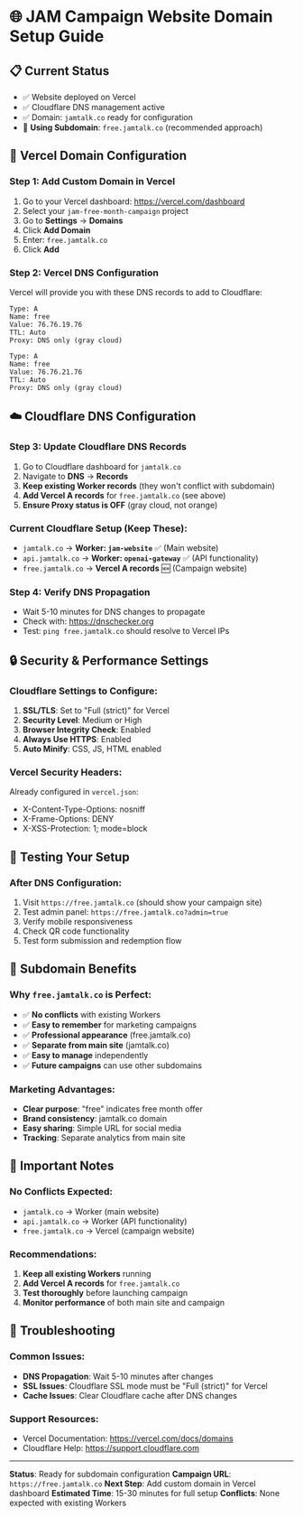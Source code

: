 # 🌐 JAM Campaign Website Domain Setup Guide

## 📋 **Current Status**
- ✅ Website deployed on Vercel
- ✅ Cloudflare DNS management active
- ✅ Domain: `jamtalk.co` ready for configuration
- 🎯 **Using Subdomain**: `free.jamtalk.co` (recommended approach)

## 🚀 **Vercel Domain Configuration**

### **Step 1: Add Custom Domain in Vercel**
1. Go to your Vercel dashboard: https://vercel.com/dashboard
2. Select your `jam-free-month-campaign` project
3. Go to **Settings** → **Domains**
4. Click **Add Domain**
5. Enter: `free.jamtalk.co`
6. Click **Add**

### **Step 2: Vercel DNS Configuration**
Vercel will provide you with these DNS records to add to Cloudflare:

```
Type: A
Name: free
Value: 76.76.19.76
TTL: Auto
Proxy: DNS only (gray cloud)

Type: A
Name: free
Value: 76.76.21.76
TTL: Auto
Proxy: DNS only (gray cloud)
```

## ☁️ **Cloudflare DNS Configuration**

### **Step 3: Update Cloudflare DNS Records**
1. Go to Cloudflare dashboard for `jamtalk.co`
2. Navigate to **DNS** → **Records**
3. **Keep existing Worker records** (they won't conflict with subdomain)
4. **Add Vercel A records** for `free.jamtalk.co` (see above)
5. **Ensure Proxy status is OFF** (gray cloud, not orange)

### **Current Cloudflare Setup (Keep These):**
- `jamtalk.co` → **Worker: `jam-website`** ✅ (Main website)
- `api.jamtalk.co` → **Worker: `openai-gateway`** ✅ (API functionality)
- `free.jamtalk.co` → **Vercel A records** 🆕 (Campaign website)

### **Step 4: Verify DNS Propagation**
- Wait 5-10 minutes for DNS changes to propagate
- Check with: https://dnschecker.org
- Test: `ping free.jamtalk.co` should resolve to Vercel IPs

## 🔒 **Security & Performance Settings**

### **Cloudflare Settings to Configure:**
1. **SSL/TLS**: Set to "Full (strict)" for Vercel
2. **Security Level**: Medium or High
3. **Browser Integrity Check**: Enabled
4. **Always Use HTTPS**: Enabled
5. **Auto Minify**: CSS, JS, HTML enabled

### **Vercel Security Headers:**
Already configured in `vercel.json`:
- X-Content-Type-Options: nosniff
- X-Frame-Options: DENY
- X-XSS-Protection: 1; mode=block

## 📱 **Testing Your Setup**

### **After DNS Configuration:**
1. Visit `https://free.jamtalk.co` (should show your campaign site)
2. Test admin panel: `https://free.jamtalk.co?admin=true`
3. Verify mobile responsiveness
4. Check QR code functionality
5. Test form submission and redemption flow

## 🎯 **Subdomain Benefits**

### **Why `free.jamtalk.co` is Perfect:**
- ✅ **No conflicts** with existing Workers
- ✅ **Easy to remember** for marketing campaigns
- ✅ **Professional appearance** (free.jamtalk.co)
- ✅ **Separate from main site** (jamtalk.co)
- ✅ **Easy to manage** independently
- ✅ **Future campaigns** can use other subdomains

### **Marketing Advantages:**
- **Clear purpose**: "free" indicates free month offer
- **Brand consistency**: jamtalk.co domain
- **Easy sharing**: Simple URL for social media
- **Tracking**: Separate analytics from main site

## 🚨 **Important Notes**

### **No Conflicts Expected:**
- `jamtalk.co` → Worker (main website)
- `api.jamtalk.co` → Worker (API functionality)
- `free.jamtalk.co` → Vercel (campaign website)

### **Recommendations:**
1. **Keep all existing Workers** running
2. **Add Vercel A records** for `free.jamtalk.co`
3. **Test thoroughly** before launching campaign
4. **Monitor performance** of both main site and campaign

## 🔧 **Troubleshooting**

### **Common Issues:**
- **DNS Propagation**: Wait 5-10 minutes after changes
- **SSL Issues**: Cloudflare SSL mode must be "Full (strict)" for Vercel
- **Cache Issues**: Clear Cloudflare cache after DNS changes

### **Support Resources:**
- Vercel Documentation: https://vercel.com/docs/domains
- Cloudflare Help: https://support.cloudflare.com

---

**Status**: Ready for subdomain configuration
**Campaign URL**: `https://free.jamtalk.co`
**Next Step**: Add custom domain in Vercel dashboard
**Estimated Time**: 15-30 minutes for full setup
**Conflicts**: None expected with existing Workers
